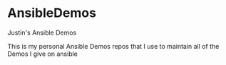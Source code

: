 # AnsibleDemos
Justin's Ansible Demos

This is my personal Ansible Demos repos that I use to maintain all of the Demos I give on ansible
